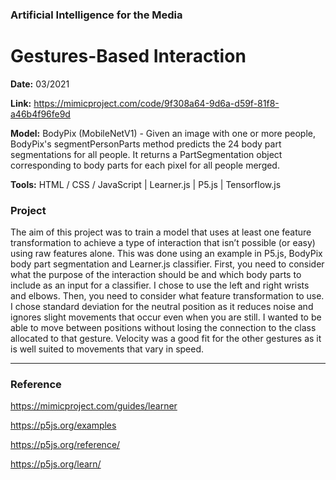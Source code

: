 ### Artificial Intelligence for the Media
# Gestures-Based Interaction


**Date:**  03/2021

**Link:** https://mimicproject.com/code/9f308a64-9d6a-d59f-81f8-a46b4f96fe9d

**Model:** BodyPix (MobileNetV1) - Given an image with one or more people, BodyPix's segmentPersonParts method predicts the 24 body part segmentations for all people. It returns a PartSegmentation object corresponding to body parts for each pixel for all people merged. 

**Tools:**  HTML / CSS / JavaScript | Learner.js | P5.js | Tensorflow.js

### Project
The aim of this project was to train a model that uses at least one feature transformation to achieve a type of interaction that isn’t possible (or easy) using raw features alone. This was done using an example in P5.js, BodyPix body part segmentation and Learner.js classifier. First, you need to consider what the purpose of the interaction should be and which body parts to include as an input for a classifier. I chose to use the left and right wrists and elbows. Then, you need to consider what feature transformation to use. I chose standard deviation for the neutral position as it reduces noise and ignores slight movements that occur even when you are still. I wanted to be able to move between positions without losing the connection to the class allocated to that gesture. Velocity was a good fit for the other gestures as it is well suited to movements that vary in speed.


***


### Reference

https://mimicproject.com/guides/learner

https://p5js.org/examples

https://p5js.org/reference/

https://p5js.org/learn/
